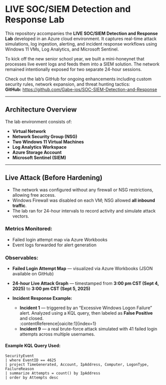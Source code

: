# LIVE SOC/SIEM Detection and Response Lab



This repository accompanies the **LIVE SOC/SIEM Detection and Response Lab** developed in an Azure cloud environment. It captures real-time attack simulations, log ingestion, alerting, and incident response workflows using Windows 11 VMs, Log Analytics, and Microsoft Sentinel.

To kick off the new senior school year, we built a mini-honeynet that processes live event logs and feeds them into a SIEM solution. The network remained intentionally exposed for two separate 24-hour sessions.

Check out the lab’s GitHub for ongoing enhancements including custom security rules, network expansion, and threat hunting tactics:  
**GitHub:** https://github.com/Gabe-ios/SOC-SIEM-Detection-and-Response

---

##  Architecture Overview

The lab environment consists of:

- **Virtual Network**  
- **Network Security Group (NSG)**  
- **Two Windows 11 Virtual Machines**  
- **Log Analytics Workspace**  
- **Azure Storage Account**  
- **Microsoft Sentinel (SIEM)**

---

## Live Attack (Before Hardening)

- The network was configured without any firewall or NSG restrictions, allowing free access.
- Windows Firewall was disabled on each VM; NSG allowed **all inbound traffic**.
- The lab ran for 24-hour intervals to record activity and simulate attack vectors.

### Metrics Monitored:

- Failed login attempt map via Azure Workbooks  
- Event logs forwarded for alert generation

### Observables:

- **Failed Login Attempt Map** — visualized via Azure Workbooks (JSON available on GitHub)
- **24-hour Live Attack Graph** — timestamped from **3:00 pm CST (Sept 4, 2025)** to **3:00 pm CST (Sept 5, 2025)**  


- **Incident Response Example:**
  - **Incident 1** — triggered by an “Excessive Windows Logon Failure” alert. Analyzed using a KQL query, then labeled as **False Positive** and closed.  
  :contentReference[oaicite:1]{index=1}
  - **Incident 9** — a real brute-force attack simulated with 41 failed login attempts across multiple usernames.

#### Example KQL Query Used:
```kql
SecurityEvent
| where EventID == 4625
| project TimeGenerated, Account, IpAddress, Computer, LogonType, FailureReason
| summarize Attempts = count() by IpAddress
| order by Attempts desc
